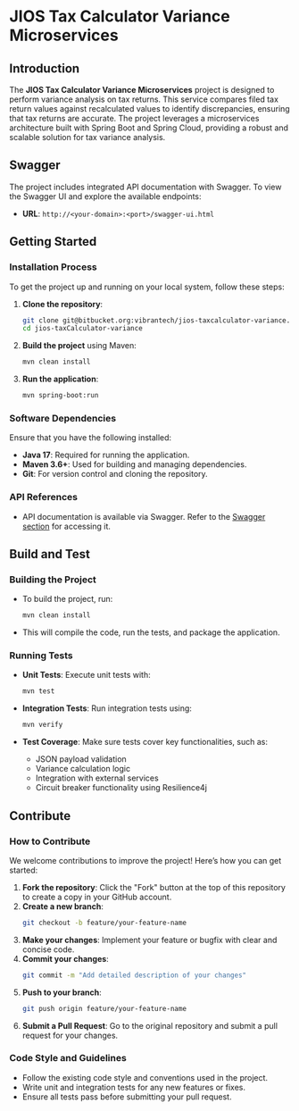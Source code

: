 # JIOS Tax Calculator Variance Microservices

## Introduction

The **JIOS Tax Calculator Variance Microservices** project is designed to perform variance analysis on tax returns. This service compares filed tax return values against recalculated values to identify discrepancies, ensuring that tax returns are accurate. The project leverages a microservices architecture built with Spring Boot and Spring Cloud, providing a robust and scalable solution for tax variance analysis.

## Swagger

The project includes integrated API documentation with Swagger. To view the Swagger UI and explore the available endpoints:

- **URL**: `http://<your-domain>:<port>/swagger-ui.html`

## Getting Started

### Installation Process

To get the project up and running on your local system, follow these steps:

1. **Clone the repository**:
    ```bash
    git clone git@bitbucket.org:vibrantech/jios-taxcalculator-variance.git
    cd jios-taxCalculator-variance
    ```

2. **Build the project** using Maven:
    ```bash
    mvn clean install
    ```

3. **Run the application**:
    ```bash
    mvn spring-boot:run
    ```

### Software Dependencies

Ensure that you have the following installed:

- **Java 17**: Required for running the application.
- **Maven 3.6+**: Used for building and managing dependencies.
- **Git**: For version control and cloning the repository.

### API References

- API documentation is available via Swagger. Refer to the [Swagger section](#swagger) for accessing it.

## Build and Test

### Building the Project

- To build the project, run:
    ```bash
    mvn clean install
    ```

- This will compile the code, run the tests, and package the application.

### Running Tests

- **Unit Tests**: Execute unit tests with:
    ```bash
    mvn test
    ```

- **Integration Tests**: Run integration tests using:
    ```bash
    mvn verify
    ```

- **Test Coverage**: Make sure tests cover key functionalities, such as:
  - JSON payload validation
  - Variance calculation logic
  - Integration with external services
  - Circuit breaker functionality using Resilience4j

## Contribute

### How to Contribute

We welcome contributions to improve the project! Here’s how you can get started:

1. **Fork the repository**: Click the "Fork" button at the top of this repository to create a copy in your GitHub account.
2. **Create a new branch**: 
    ```bash
    git checkout -b feature/your-feature-name
    ```
3. **Make your changes**: Implement your feature or bugfix with clear and concise code.
4. **Commit your changes**: 
    ```bash
    git commit -m "Add detailed description of your changes"
    ```
5. **Push to your branch**:
    ```bash
    git push origin feature/your-feature-name
    ```
6. **Submit a Pull Request**: Go to the original repository and submit a pull request for your changes.

### Code Style and Guidelines

- Follow the existing code style and conventions used in the project.
- Write unit and integration tests for any new features or fixes.
- Ensure all tests pass before submitting your pull request.
